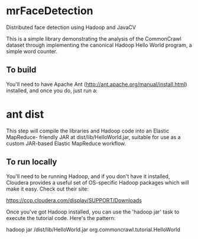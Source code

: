 mrFaceDetection
===============

Distributed face detection using Hadoop and JavaCV

This is a simple library demonstrating the analysis of the CommonCrawl dataset
through implementing the canonical Hadoop Hello World program, a simple word
counter.

To build
--------

You'll need to have Apache Ant (http://ant.apache.org/manual/install.html)
installed, and once you do, just run a:

# ant dist

This step will compile the libraries and Hadoop code into an Elastic MapReduce-
friendly JAR at dist/lib/HelloWorld.jar, suitable for use as a custom JAR-based
Elastic MapReduce workflow.

To run locally
--------------

You'll need to be running Hadoop, and if you don't have it installed, Cloudera
provides a useful set of OS-specific Hadoop packages which will make it easy.
Check out their site:

https://ccp.cloudera.com/display/SUPPORT/Downloads

Once you've got Hadoop installed, you can use the 'hadoop jar' task to execute
the tutorial code.  Here's the pattern:

hadoop jar <checkout location>/dist/lib/HelloWorld.jar org.commoncrawl.tutorial.HelloWorld <Amazon AWS access key ID> <Amazon AWS secret access key> <CommonCrawl crawl files to use as input> <HDFS output location>
